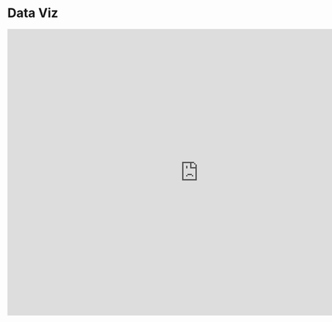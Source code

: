 # Data Viz
<iframe src="https://data.oecd.org/chart/5OPE" width="860" height="645" style="border: 0" mozallowfullscreen="true" webkitallowfullscreen="true" allowfullscreen="true"><a href="https://data.oecd.org/chart/5OPE" target="_blank">OECD Chart: General government debt, Total, % of GDP, Annual, 2015</a></iframe>
